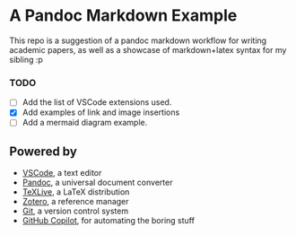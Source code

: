 # A Pandoc Markdown Example
This repo is a suggestion of a pandoc markdown workflow for writing academic papers, as well as a showcase of markdown+latex syntax for my sibling :p

### TODO
   - [ ] Add the list of VSCode extensions used.
   - [x] Add examples of link and image insertions
   - [ ] Add a mermaid diagram example.

## Powered by
- [VSCode](https://code.visualstudio.com/), a text editor
- [Pandoc](https://pandoc.org/), a universal document converter
- [TeXLive](https://www.tug.org/texlive/), a LaTeX distribution
- [Zotero](https://www.zotero.org/), a reference manager
- [Git](https://git-scm.com/), a version control system
- [GitHub Copilot](https://copilot.github.com/), for automating the boring stuff